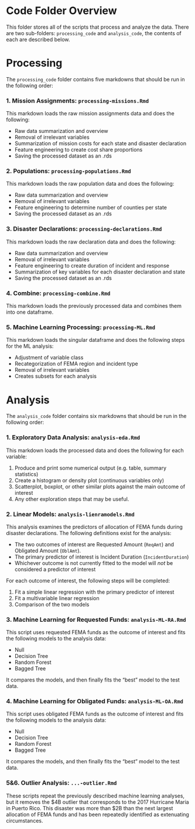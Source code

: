 # Code Folder Overview

This folder stores all of the scripts that process and analyze the data. There are two sub-folders: `processing_code` and `analysis_code`, the contents of each are described below.


# Processing

The `processing_code` folder contains five markdowns that should be run in the following order:

### 1. Mission Assignments: `processing-missions.Rmd`
This markdown loads the raw mission assignments data and does the following:

* Raw data summarization and overview
* Removal of irrelevant variables
* Summarization of mission costs for each state and disaster declaration
* Feature engineering to create cost share proportions
* Saving the processed dataset as an .rds

### 2. Populations: `processing-populations.Rmd`
This markdown loads the raw population data and does the following:

* Raw data summarization and overview
* Removal of irrelevant variables
* Feature engineering to determine number of counties per state
* Saving the processed dataset as an .rds

### 3. Disaster Declarations: `processing-declarations.Rmd`
This markdown loads the raw declaration data and does the following:

* Raw data summarization and overview
* Removal of irrelevant variables
* Feature engineering to create duration of incident and response
* Summarization of key variables for each disaster declaration and state
* Saving the processed dataset as an .rds

### 4. Combine: `processing-combine.Rmd`
This markdown loads the previously processed data and combines them into one dataframe.

### 5. Machine Learning Processing: `processing-ML.Rmd`
This markdown loads the singular dataframe and does the following steps for the ML analysis:

* Adjustment of variable class
* Recategorization of FEMA region and incident type
* Removal of irrelevant variables
* Creates subsets for each analysis


# Analysis

The `analysis_code` folder contains six markdowns that should be run in the following order:

### 1. Exploratory Data Analysis: `analysis-eda.Rmd`
This markdown loads the processed data and does the following for each variable:

1. Produce and print some numerical output (e.g. table, summary statistics)
2. Create a histogram or density plot (continuous variables only)
3. Scatterplot, boxplot, or other similar plots against the main outcome of interest
4. Any other exploration steps that may be useful.

### 2. Linear Models: `analysis-lienramodels.Rmd`
This analysis examines the predictors of allocation of FEMA funds during disaster declarations. The following definitions exist for the analysis:

* The two outcomes of interest are Requested Amount (`ReqAmt`) and Obligated Amount (`OblAmt`).
* The primary predictor of interest is Incident Duration (`IncidentDuration`)
* Whichever outcome is not currently fitted to the model will *not* be considered a predictor of interest

For each outcome of interest, the following steps will be completed:

1. Fit a simple linear regression with the primary predictor of interest
2. Fit a multivariable linear regression
3. Comparison of the two models

### 3. Machine Learning for Requested Funds: `analysis-ML-RA.Rmd`
This script uses requested FEMA funds as the outcome of interest and fits the following models to the analysis data:

* Null
* Decision Tree
* Random Forest
* Bagged Tree

It compares the  models, and then finally fits the “best” model to the test data.

### 4. Machine Learning for Obligated Funds: `analysis-ML-OA.Rmd`
This script uses obligated FEMA funds as the outcome of interest and fits the following models to the analysis data:

* Null
* Decision Tree
* Random Forest
* Bagged Tree

It compares the  models, and then finally fits the “best” model to the test data.

### 5&6. Outlier Analysis: `...-outlier.Rmd`
These scripts repeat the previously described machine learning analyses, but it removes the $4B outlier that corresponds to the 2017 Hurricane Maria in Puerto Rico. This disaster was more than \$2B than the next largest allocation of FEMA funds and has been repeatedly identified as extenuating circumstances.
